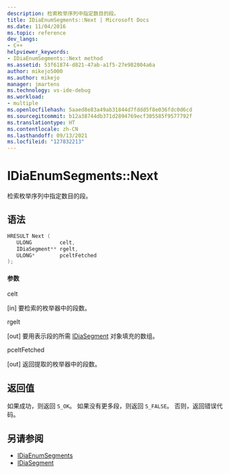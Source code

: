```yaml
---
description: 检索枚举序列中指定数目的段。
title: IDiaEnumSegments::Next | Microsoft Docs
ms.date: 11/04/2016
ms.topic: reference
dev_langs:
- C++
helpviewer_keywords:
- IDiaEnumSegments::Next method
ms.assetid: 53f61874-d821-47ab-a1f5-27e982804a6a
author: mikejo5000
ms.author: mikejo
manager: jmartens
ms.technology: vs-ide-debug
ms.workload:
- multiple
ms.openlocfilehash: 5aaed8e83a49ab31844d7fddd5f8e036fdc0d6cd
ms.sourcegitcommit: b12a38744db371d2894769ecf305585f9577792f
ms.translationtype: HT
ms.contentlocale: zh-CN
ms.lasthandoff: 09/13/2021
ms.locfileid: "127832213"
---
```

# <a name="idiaenumsegmentsnext"></a>IDiaEnumSegments::Next
检索枚举序列中指定数目的段。

## <a name="syntax"></a>语法

```C++
HRESULT Next ( 
   ULONG         celt,
   IDiaSegment** rgelt,
   ULONG*        pceltFetched
);
```

#### <a name="parameters"></a>参数
 celt

[in] 要检索的枚举器中的段数。

 rgelt

[out] 要用表示段的所需 [IDiaSegment](../../debugger/debug-interface-access/idiasegment.md) 对象填充的数组。

 pceltFetched

[out] 返回提取的枚举器中的段数。

## <a name="return-value"></a>返回值
 如果成功，则返回 `S_OK`。 如果没有更多段，则返回 `S_FALSE`。 否则，返回错误代码。

## <a name="see-also"></a>另请参阅
- [IDiaEnumSegments](../../debugger/debug-interface-access/idiaenumsegments.md)
- [IDiaSegment](../../debugger/debug-interface-access/idiasegment.md)
